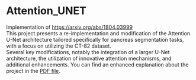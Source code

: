 # Attention_UNET
Implementation of https://arxiv.org/abs/1804.03999 <br>
This project presents a re-implementation and modification of the Attention U-Net architecture tailored specifically for pancreas segmentation tasks, with a focus on utilizing the CT-82 dataset.<br>
Several key modifications, notably the integration of a larger U-Net architecture, the utilization of innovative attention mechanisms, and additional enhancements. 
You can find an enhanced explanation about the project in the [PDF file](Attention_UNET_Results.pdf).

